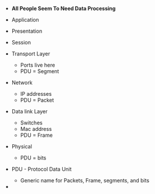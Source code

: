 
- **All People Seem To Need Data Processing**

- Application

- Presentation

- Session

- Transport Layer
	- Ports live here
	- PDU = Segment 

- Network
	- IP addresses 
	- PDU = Packet 

- Data link Layer
	- Switches
	- Mac address
	- PDU = Frame

- Physical
	- PDU = bits 


- PDU - Protocol Data Unit 
	- Generic name for Packets, Frame, segments, and bits 

- 